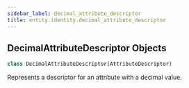```yaml
---
sidebar_label: decimal_attribute_descriptor
title: entity.identity.decimal_attribute_descriptor
---
```


## DecimalAttributeDescriptor Objects

```python
class DecimalAttributeDescriptor(AttributeDescriptor)
```

Represents a descriptor for an attribute with a decimal value.

